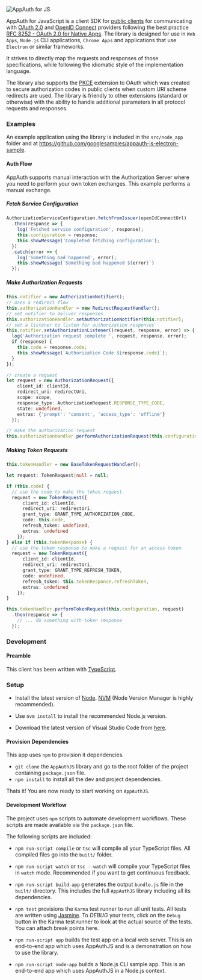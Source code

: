 ![AppAuth for JS](assets/logo.png)

AppAuth for JavaScript is a client SDK for [public clients](https://tools.ietf.org/html/rfc6749#section-2.1)
for communicating with [OAuth 2.0](https://tools.ietf.org/html/rfc6749)
and [OpenID Connect](http://openid.net/specs/openid-connect-core-1_0.html) providers
following the best practice
[RFC 8252 - OAuth 2.0 for Native Apps](https://tools.ietf.org/html/rfc8252).
The library is designed for use in `Web Apps`, `Node.js` CLI applications,
`Chrome Apps` and applications that use `Electron` or similar frameworks.

It strives to directly map the requests and responses of those specifications,
while following the idiomatic style of the implementation language.

The library also supports the [PKCE](https://tools.ietf.org/html/rfc7636)
extension to OAuth which was created to secure authorization codes in public
clients when custom URI scheme redirects are used. The library is friendly to
other extensions (standard or otherwise) with the ability to handle additional
parameters in all protocol requests and responses.

### Examples


An example application using the library is included in the `src/node_app` folder and at https://github.com/googlesamples/appauth-js-electron-sample.


#### Auth Flow
AppAuth supports manual interaction with the Authorization Server where you need to perform
your own token exchanges. This example performs a manual exchange.

##### Fetch Service Configuration

```typescript
AuthorizationServiceConfiguration.fetchFromIssuer(openIdConnectUrl)
  .then(response => {
    log('Fetched service configuration', response);
    this.configuration = response;
    this.showMessage('Completed fetching configuration');
  })
  .catch(error => {
    log('Something bad happened', error);
    this.showMessage(`Something bad happened ${error}`)
  });
```

##### Make Authorization Requests

```typescript
this.notifier = new AuthorizationNotifier();
// uses a redirect flow
this.authorizationHandler = new RedirectRequestHandler();
// set notifier to deliver responses
this.authorizationHandler.setAuthorizationNotifier(this.notifier);
// set a listener to listen for authorization responses
this.notifier.setAuthorizationListener((request, response, error) => {
  log('Authorization request complete ', request, response, error);
  if (response) {
    this.code = response.code;
    this.showMessage(`Authorization Code ${response.code}`);
  }
});

// create a request
let request = new AuthorizationRequest({
    client_id: clientId,
    redirect_uri: redirectUri,
    scope: scope,
    response_type: AuthorizationRequest.RESPONSE_TYPE_CODE,
    state: undefined,
    extras: {'prompt': 'consent', 'access_type': 'offline'}
  });

// make the authorization request
this.authorizationHandler.performAuthorizationRequest(this.configuration, request);
```

##### Making Token Requests

```typescript
this.tokenHandler = new BaseTokenRequestHandler();

let request: TokenRequest|null = null;

if (this.code) {
  // use the code to make the token request.
  request = new TokenRequest({
      client_id: clientId,
      redirect_uri: redirectUri,
      grant_type: GRANT_TYPE_AUTHORIZATION_CODE,
      code: this.code,
      refresh_token: undefined,
      extras: undefined
    });
} else if (this.tokenResponse) {
  // use the token response to make a request for an access token
  request = new TokenRequest({
      client_id: clientId,
      redirect_uri: redirectUri,
      grant_type: GRANT_TYPE_REFRESH_TOKEN,
      code: undefined,
      refresh_token: this.tokenResponse.refreshToken,
      extras: undefined
    });
}

this.tokenHandler.performTokenRequest(this.configuration, request)
  .then(response => {
    // ... do something with token response
  });
```

### Development

#### Preamble

This client has been written with [TypeScript](https://typescriptlang.org).

### Setup

* Install the latest version of [Node](https://nodejs.org/en/).
  [NVM](https://github.com/creationix/nvm)
  (Node Version Manager is highly recommended).

* Use `nvm install` to install the recommended Node.js version.

* Download the latest version of Visual Studio Code from
  [here](https://code.visualstudio.com/).

#### Provision Dependencies

This app uses `npm` to provision it dependencies.

* `git clone` the `AppAuthJS` library and go to the root folder of
   the project containing `package.json` file.
* `npm install` to install all the dev and project dependencies.

Thats it! You are now ready to start working on `AppAuthJS`.

#### Development Workflow

The project uses `npm` scripts to automate development workflows.
These scripts are made available via the `package.json` file.

The following scripts are included:

* `npm run-script compile` or `tsc` will compile all your TypeScript files.
   All compiled files go into the `built/` folder.

* `npm run-script watch` or `tsc --watch` will compile your TypeScript files
   in `watch` mode. Recommended if you want to get continuous feedback.

* `npm run-script build-app` generates the output `bundle.js` file in the `built/`
   directory. This includes the full `AppAuthJS` library including all
   its dependencies.

* `npm test` provisions the `Karma` test runner to run all unit tests.
   All tests are written using [Jasmine](http://jasmine.github.io/).
   To _DEBUG_ your tests, click on the `Debug` button in the Karma test runner
   to look at the actual source of the tests. You can attach break points here.

* `npm run-script app` builds the test app on a local web server.
   This is an end-to-end app which uses AppAuthJS and is a demonstration
   on how to use the library.

* `npm run-script node-app` builds a Node.js CLI sample app. This is an end-to-end app
   which uses AppAuthJS in a Node.js context.

